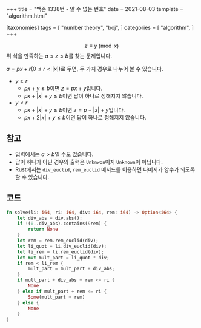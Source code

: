+++
title = "백준 1338번 - 알 수 없는 번호"
date = 2021-08-03
template = "algorithm.html"

[taxonomies]
tags = [
    "number theory",
    "boj",
]
categories = [
    "algorithm",
]
+++

$$z \equiv y \pmod x$$
위 식을 만족하는 $a \le z \le b$를 찾는 문제입니다.

$a = px + r \left(0 \le r \lt \lvert x\rvert\right)$로 두면, 두 가지 경우로 나누어 볼 수 있습니다.
- $y \ge r$
  - $px + y \le b$이면 $z = px + y$입니다.
  - $px + \lvert x\rvert + y \le b$이면 답이 하나로 정해지지 않습니다.
- $y \lt r$
  - $px + \lvert x\rvert + y \le b$이면 $z = p + \lvert x\rvert + y$입니다.
  - $px + 2\lvert x\rvert + y \le b$이면 답이 하나로 정해지지 않습니다.

참고
---
- 입력에서는 $a > b$일 수도 있습니다.
- 답이 하나가 아닌 경우의 출력은 `Unknwon`이지 `Unknown`이 아닙니다.
- Rust에서는 `div_euclid`, `rem_euclid` 메서드를 이용하면 나머지가 양수가 되도록 할 수 있습니다.

코드
---

```rust
fn solve(li: i64, ri: i64, div: i64, rem: i64) -> Option<i64> {
    let div_abs = div.abs();
    if !(0..div_abs).contains(&rem) {
        return None
    }
    let rem = rem.rem_euclid(div);
    let li_quot = li.div_euclid(div);
    let li_rem = li.rem_euclid(div);
    let mut mult_part = li_quot * div;
    if rem < li_rem {
        mult_part = mult_part + div_abs;
    }
    if mult_part + div_abs + rem <= ri {
        None
    } else if mult_part + rem <= ri {
        Some(mult_part + rem)
    } else {
        None
    }
}
```
